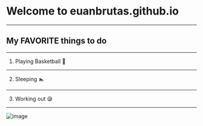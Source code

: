 # **Welcome to euanbrutas.github.io**
---
## My **FAVORITE** things to do
----
1. Playing Basketball 🏀
---
2. Sleeping 🏊
---
3. Working out 😪
---
![image](https://user-images.githubusercontent.com/118245319/202086993-3d1ea505-9802-4fe3-88ba-2175786b7e8b.png)
